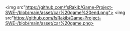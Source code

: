 <img src"https://github.com/fsRakib/Game-Project-SWE-/blob/main/asset/car%20game%20end.png">
<img src"https://github.com/fsRakib/Game-Project-SWE-/blob/main/asset/car%20game.png>
